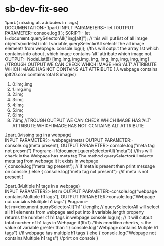 # sb-dev-fix-seo
1part.( missing alt attributes in <img> tags)  
DOCUMENTATION:-(1part)
 INPUT PARAMETERS:- let l
 OUTPUT PARAMETER:-console.log(l );
SCRIPT:-
let l=document.querySelectorAll("img[alt]");      // this will put list of all image objects(nodelist) into l variable,querySelectorAll selects the all image elements from webpage.
console.log(l);      //this will output the array list which contains info about ,which image contains ‘alt’ attribute which image not.
OUTPUT:- NodeList(8) [img.img, img.img, img, img, img, img, img, img]  //TROUGH OUTPUT WE CAN CHECK WHICH IMAGE HAS ‘ALT’ ATTRIBUTE WHICH             IMAGE HAS NOT CONTAINS ALT ATTRIBUTE
( A webpage contains iplt20.com contains total 8 images)
1.	0:img.img
2.	1:img.img        
3.	2:img
4.	3:img
5.	4:img
6.	5:img
7.	6:img
8.	7:img        //TROUGH OUTPUT WE CAN CHECK WHICH IMAGE HAS ‘ALT’ ATTRIBUTE WHICH             IMAGE HAS NOT CONTAINS ALT ATTRIBUTE


2part.(Missing <meta> tag in a webpage)  
INPUT PARAMETERS:- webpage(meta)
OUTPUT PARAMETER:-console.log(meta present),
 OUTPUT PARAMETER:- console.log("meta tag not present”)
Program:-
if(document.querySelectorAll("meta"))    //this will check is the Webpage has meta tag.The method querySelectorAll selects meta tag from webpage it it exists in webpage  
 {
 console.log("meta tag present");    // if meta is present then print message on console
} 
else
{ 
console.log("meta tag not present");   //if meta is not present
}


3part.(Multiple h1 tags in a webpage)  
INPUT PARAMETERS:- let m
OUTPUT PARAMETER:-console.log(“webpage contains Multiple h1 tags”),
OUTPUT PARAMETER:-console.log("Webpage not contains Multiple h1 tags")
Program:-                                                                                          
let m=document.querySelectorAll("h1").length; // querySelectorAll will select all h1 elements from webpage and put into lf variable,length property returns the number of h1 tags in webpage
console.log(m); // it will output total number of h1 tags in Webpage 
if(lf>1) //this condition checks, is the value of variable  greater than 1
{
console.log("Webpage contains Mutiple h1 tags") //if webpage has multiple h1 tags
}
else
{
console.log("Webpage not contains Multiple h1 tags") //print on console
}
